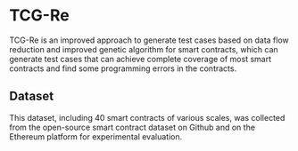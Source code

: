# TCG-Re


TCG-Re is an improved approach to generate test cases based on data flow reduction and improved genetic algorithm for smart contracts, which can generate test cases that can achieve complete coverage of most smart contracts and find some programming errors in the contracts.

## Dataset

This dataset, including 40 smart contracts of various scales, was collected from the open-source smart contract dataset on Github and on the Ethereum platform for experimental evaluation.
